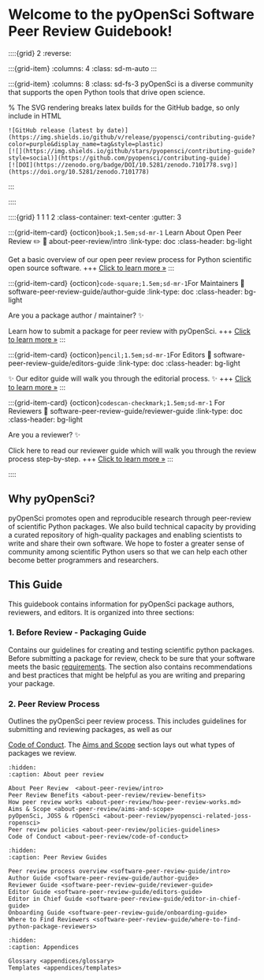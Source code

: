 # Welcome to the pyOpenSci Software Peer Review Guidebook!

::::{grid} 2
:reverse:

:::{grid-item}
:columns: 4
:class: sd-m-auto
:::  

:::{grid-item}
:columns: 8
:class: sd-fs-3
pyOpenSci is a diverse community that supports the open Python tools that 
drive open science.

% The SVG rendering breaks latex builds for the GitHub badge, so only include in HTML
```{only} html
![GitHub release (latest by date)](https://img.shields.io/github/v/release/pyopensci/contributing-guide?color=purple&display_name=tag&style=plastic)
[![](https://img.shields.io/github/stars/pyopensci/contributing-guide?style=social)](https://github.com/pyopensci/contributing-guide)
[![DOI](https://zenodo.org/badge/DOI/10.5281/zenodo.7101778.svg)](https://doi.org/10.5281/zenodo.7101778)
```
:::

::::
<!-- I think this is the end of the header - below begins the next grid-->

::::{grid} 1 1 1 2
:class-container: text-center
:gutter: 3

:::{grid-item-card} {octicon}`book;1.5em;sd-mr-1` Learn About Open Peer Review ✏️
:link: about-peer-review/intro
:link-type: doc
:class-header: bg-light

Get a basic overview of our open peer review process for Python scientific open source
software.
+++
[Click to learn more »](about-peer-review/aims-and-scope)
:::

:::{grid-item-card} {octicon}`code-square;1.5em;sd-mr-1`For Maintainers
:link: software-peer-review-guide/author-guide
:link-type: doc
:class-header: bg-light

Are you a package author / maintainer? ✨

Learn how to submit a package for peer review with pyOpenSci.
+++
[Click to learn more »](software-peer-review-guide/author-guide)
:::

:::{grid-item-card} {octicon}`pencil;1.5em;sd-mr-1`For Editors
:link: software-peer-review-guide/editors-guide
:link-type: doc
:class-header: bg-light

 ✨ Our editor guide will walk you through the editorial process. ✨ 
+++
[Click to learn more »](software-peer-review-guide/editors-guide)
:::

:::{grid-item-card} {octicon}`codescan-checkmark;1.5em;sd-mr-1` For Reviewers
:link: software-peer-review-guide/reviewer-guide
:link-type: doc
:class-header: bg-light

Are you a reviewer? ✨

Click here to read our reviewer guide which will walk you through the review
process step-by-step.
+++
[Click to learn more »](software-peer-review-guide/editors-guide)
:::

::::


## Why pyOpenSci?
pyOpenSci promotes open and reproducible research through peer-review of 
scientific Python packages. We also build technical capacity by providing a 
curated repository of high-quality packages and enabling scientists to write 
and share their own software. We hope to foster a greater sense of community 
among scientific Python users so that we can help each other become better 
programmers and researchers.

## This Guide
This guidebook contains information for pyOpenSci package authors, reviewers, 
and editors. It is organized into three sections:

### 1. Before Review - Packaging Guide
Contains our guidelines for creating and testing scientific python packages. 
Before submitting a package for review, check to be sure that your software 
meets the basic [requirements](authoring/overview#overview). The section also 
contains recommendations and best practices that might be helpful as you are 
writing and preparing your package.

### 2. Peer Review Process
Outlines the pyOpenSci peer review process. This includes guidelines for 
submitting and reviewing packages, as well as our 

[Code of Conduct](about-peer-review/code-of-conduct). The 
[Aims and Scope](about-peer-review/aims-and-scope) section 
lays out what types of packages we review.


```{toctree}
:hidden:
:caption: About peer review

About Peer Review  <about-peer-review/intro>
Peer Review Benefits <about-peer-review/review-benefits>
How peer review works <about-peer-review/how-peer-review-works.md>
Aims & Scope <about-peer-review/aims-and-scope>
pyOpenSci, JOSS & rOpenSci <about-peer-review/pyopensci-related-joss-ropensci>
Peer review policies <about-peer-review/policies-guidelines>
Code of Conduct <about-peer-review/code-of-conduct>
```

```{toctree}
:hidden:
:caption: Peer Review Guides

Peer review process overview <software-peer-review-guide/intro>
Author Guide <software-peer-review-guide/author-guide>
Reviewer Guide <software-peer-review-guide/reviewer-guide>
Editor Guide <software-peer-review-guide/editors-guide>
Editor in Chief Guide <software-peer-review-guide/editor-in-chief-guide>
Onboarding Guide <software-peer-review-guide/onboarding-guide>
Where to Find Reviewers <software-peer-review-guide/where-to-find-python-package-reviewers>
```

```{toctree}
:hidden:
:caption: Appendices

Glossary <appendices/glossary>
Templates <appendices/templates>
```


